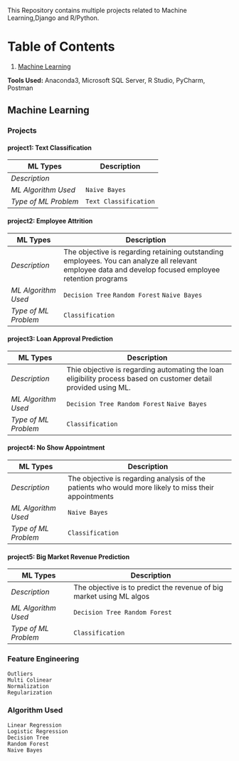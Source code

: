 

This Repository contains multiple projects related to Machine Learning,Django and R/Python.

# Table of Contents
1. [Machine Learning](#machine-learning)

<b>Tools Used:</b> Anaconda3, Microsoft SQL Server, R Studio, PyCharm, Postman

## Machine Learning

### Projects

#### project1: Text Classification

| ML Types | Description |
| --- | --- |
| *Description* |  |
| *ML Algorithm Used* | `Naive Bayes` |
| *Type of ML Problem* | `Text Classification` |


#### project2: Employee Attrition

| ML Types | Description |
| --- | --- |
| *Description* | The objective is regarding retaining outstanding employees. You can analyze all relevant employee data and develop focused employee retention programs |
| *ML Algorithm Used* | `Decision Tree` `Random Forest` `Naive Bayes` |
| *Type of ML Problem* | `Classification` |

#### project3: Loan Approval Prediction

| ML Types | Description |
| --- | --- |
| *Description* | Thie objective is regarding automating the loan eligibility process based on customer detail provided using ML. |
| *ML Algorithm Used* | `Decision Tree Random Forest` `Naive Bayes` |
| *Type of ML Problem* | `Classification` |

#### project4: No Show Appointment

| ML Types | Description |
| --- | --- |
| *Description* | The objective is regarding analysis of the patients who would more likely to miss their appointments |
| *ML Algorithm Used* | `Naive Bayes` |
| *Type of ML Problem* | `Classification` |

#### project5: Big Market Revenue Prediction

| ML Types | Description |
| --- | --- |
| *Description* | The objective is to predict the revenue of big market using ML algos |
| *ML Algorithm Used* | `Decision Tree Random Forest` |
| *Type of ML Problem* | `Classification` |


### Feature Engineering
`Outliers`<br>
`Multi Colinear`<br>
`Normalization`<br>
`Regularization`<br>

### Algorithm Used
`Linear Regression`<br>
`Logistic Regression`<br>
`Decision Tree`<br>
`Random Forest`<br>
`Naive Bayes`<br>

